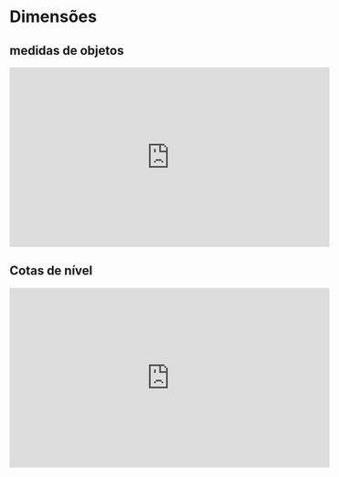 # Dimensões

## medidas de objetos

<iframe width="560" height="315" src="https://www.youtube.com/embed/EzNu6WJ-1a0?si=iX_EraY4sAIto4vN" title="YouTube video player" frameborder="0" allow="accelerometer; autoplay; clipboard-write; encrypted-media; gyroscope; picture-in-picture; web-share" referrerpolicy="strict-origin-when-cross-origin" allowfullscreen></iframe>

## Cotas de nível

<iframe width="560" height="315" src="https://www.youtube.com/embed/Mi11yKft4Io?si=6PLz2rOvRVl4vpdL" title="YouTube video player" frameborder="0" allow="accelerometer; autoplay; clipboard-write; encrypted-media; gyroscope; picture-in-picture; web-share" referrerpolicy="strict-origin-when-cross-origin" allowfullscreen></iframe>
